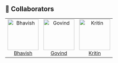 ## 👥 Collaborators

<table>
  <tr>
    <td align="center">
      <a href="https://github.com/Bhavish1517">
        <img src="https://avatars.githubusercontent.com/u/your-avatar-id" width="100px" alt="Bhavish"/>
        <br />Bhavish
      </a>
    </td>
    <td align="center">
      <a href="https://github.com/Govindarajannn1">
        <img src="https://avatars.githubusercontent.com/u/your-avatar-id" width="100px" alt="Govind"/>
        <br />Govind
      </a>
    </td>
    <td align="center">
      <a href="https://github.com/Kritin-Thakur">
        <img src="https://avatars.githubusercontent.com/u/your-avatar-id" width="100px" alt="Kritin"/>
        <br />Kritin
      </a>
    </td>
  </tr>
</table>
